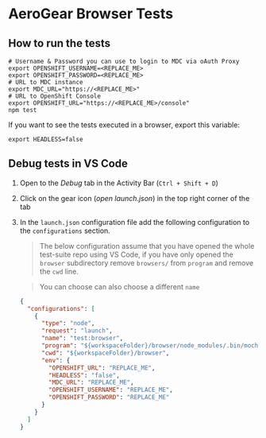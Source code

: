 # AeroGear Browser Tests

## How to run the tests

```
# Username & Password you can use to login to MDC via oAuth Proxy
export OPENSHIFT_USERNAME=<REPLACE_ME>
export OPENSHIFT_PASSWORD=<REPLACE_ME>
# URL to MDC instance
export MDC_URL="https://<REPLACE_ME>"
# URL to OpenShift Console
export OPENSHIFT_URL="https://<REPLACE_ME>/console"
npm test
```

If you want to see the tests executed in a browser, export this variable:

```
export HEADLESS=false
```

## Debug tests in VS Code

1. Open to the _Debug_ tab in the Activity Bar (`Ctrl + Shift + D`)
2. Click on the gear icon (_open launch.json_) in the top right corner of the tab
3. In the `launch.json` configuration file add the following configuration to the `configurations` section.

   > The below configuration assume that you have opened the whole test-suite repo using VS Code, if you have only opened the `browser` subdirectory remove `browsers/` from `program` and remove the `cwd` line.

   > You can choose can also choose a different `name`

   ```json
   {
     "configurations": [
       {
         "type": "node",
         "request": "launch",
         "name": "test:browser",
         "program": "${workspaceFolder}/browser/node_modules/.bin/mocha",
         "cwd": "${workspaceFolder}/browser",
         "env": {
           "OPENSHIFT_URL": "REPLACE_ME",
           "HEADLESS": "false",
           "MDC_URL": "REPLACE_ME",
           "OPENSHIFT_USERNAME": "REPLACE_ME",
           "OPENSHIFT_PASSWORD": "REPLACE_ME"
         }
       }
     ]
   }
   ```
